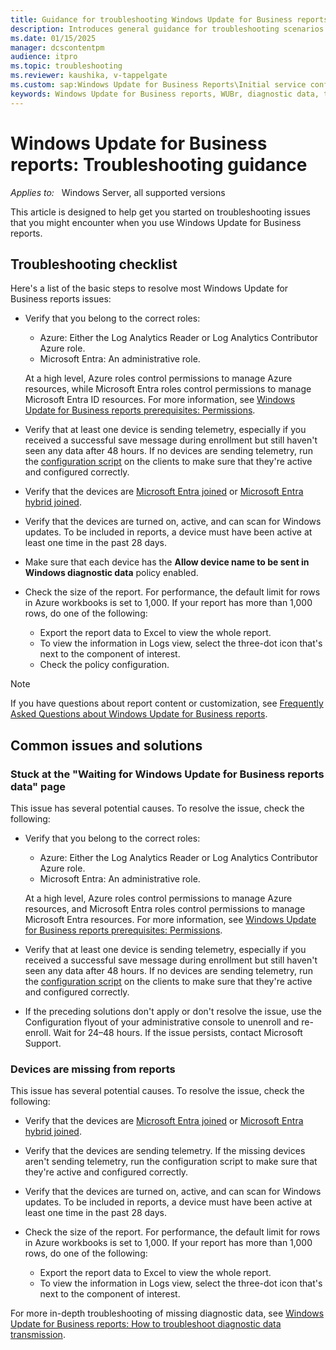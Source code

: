```yaml
---
title: Guidance for troubleshooting Windows Update for Business reports issues
description: Introduces general guidance for troubleshooting scenarios related to Windows Update for Business reports
ms.date: 01/15/2025
manager: dcscontentpm
audience: itpro
ms.topic: troubleshooting
ms.reviewer: kaushika, v-tappelgate
ms.custom: sap:Windows Update for Business Reports\Initial service configuration and Onboarding, csstroubleshoot
keywords: Windows Update for Business reports, WUBr, diagnostic data, telemetry
---
```


# Windows Update for Business reports: Troubleshooting guidance

_Applies to:_ &nbsp; Windows Server, all supported versions

This article is designed to help get you started on troubleshooting issues that you might encounter when you use Windows Update for Business reports.

## Troubleshooting checklist

Here's a list of the basic steps to resolve most Windows Update for Business reports issues:

- Verify that you belong to the correct roles:
  - Azure: Either the Log Analytics Reader or Log Analytics Contributor Azure role.  
  - Microsoft Entra: An administrative role.  

  At a high level, Azure roles control permissions to manage Azure resources, while Microsoft Entra roles control permissions to manage Microsoft Entra ID resources. For more information, see [Windows Update for Business reports prerequisites: Permissions](/windows/deployment/update/wufb-reports-prerequisites#permissions).
- Verify that at least one device is sending telemetry, especially if you received a successful save message during enrollment but still haven't seen any data after 48 hours. If no devices are sending telemetry, run the [configuration script](/windows/deployment/update/wufb-reports-configuration-script) on the clients to make sure that they're active and configured correctly.
- Verify that the devices are [Microsoft Entra joined](/azure/active-directory/devices/concept-azure-ad-join) or [Microsoft Entra hybrid joined](/azure/active-directory/devices/concept-azure-ad-join-hybrid).
- Verify that the devices are turned on, active, and can scan for Windows updates. To be included in reports, a device must have been active at least one time in the past 28 days.
- Make sure that each device has the **Allow device name to be sent in Windows diagnostic data** policy enabled.
- Check the size of the report. For performance, the default limit for rows in Azure workbooks is set to 1,000. If your report has more than 1,000 rows, do one of the following:
  - Export the report data to Excel to view the whole report.
  - To view the information in Logs view, select the three-dot icon that's next to the component of interest.
  - Check the policy configuration.

> [!NOTE]  
> If you have questions about report content or customization, see [Frequently Asked Questions about Windows Update for Business reports](/windows/deployment/update/wufb-reports-faq).

## Common issues and solutions

### Stuck at the "Waiting for Windows Update for Business reports data" page

This issue has several potential causes. To resolve the issue, check the following:  

- Verify that you belong to the correct roles:
  - Azure: Either the Log Analytics Reader or Log Analytics Contributor Azure role.
  - Microsoft Entra: An administrative role.  

  At a high level, Azure roles control permissions to manage Azure resources, and Microsoft Entra roles control permissions to manage Microsoft Entra resources. For more information, see [Windows Update for Business reports prerequisites: Permissions](/windows/deployment/update/wufb-reports-prerequisites#permissions).
- Verify that at least one device is sending telemetry, especially if you received a successful save message during enrollment but still haven't seen any data after 48 hours. If no devices are sending telemetry, run the [configuration script](/windows/deployment/update/wufb-reports-configuration-script) on the clients to make sure that they're active and configured correctly.
- If the preceding solutions don't apply or don't resolve the issue, use the Configuration flyout of your administrative console to unenroll and re-enroll. Wait for 24–48 hours. If the issue persists, contact Microsoft Support.

### Devices are missing from reports

This issue has several potential causes. To resolve the issue, check the following:

- Verify that the devices are [Microsoft Entra joined](/azure/active-directory/devices/concept-azure-ad-join) or [Microsoft Entra hybrid joined](/azure/active-directory/devices/concept-azure-ad-join-hybrid).
- Verify that the devices are sending telemetry. If the missing devices aren't sending telemetry, run the configuration script to make sure that they're active and configured correctly.
- Verify that the devices are turned on, active, and can scan for Windows updates. To be included in reports, a device must have been active at least one time in the past 28 days.
- Check the size of the report. For performance, the default limit for rows in Azure workbooks is set to 1,000. If your report has more than 1,000 rows, do one of the following:  

  - Export the report data to Excel to view the whole report.
  - To view the information in Logs view, select the three-dot icon that's next to the component of interest.

For more in-depth troubleshooting of missing diagnostic data, see [Windows Update for Business reports: How to troubleshoot diagnostic data transmission](wubr-troubleshooting-data-transmission.md).
